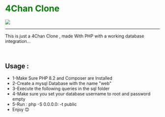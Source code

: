 <h1 style="color: green;"> 4Chan Clone </h1>
<img src="https://logos-world.net/wp-content/uploads/2021/02/4chan-Logo.png" />
<hr/>
<p>This is just a 4Chan Clone , made With PHP with a working database integration...</p>

<br />

<h2>Usage :</h2>
<ul>
  <li>
    1-Make Sure PHP 8.2 and Composer are Installed
  </li>
  <li>
    2-Create a mysql Database with the name "web"
  </li>
  <li>
    3-Execute the following queries in the sql folder
  </li>
  <li>
    4-Make sure you set your database username to root and password empty
  </li>
  <li>
    5-Run : php -S 0.0.0.0:<port> -t public
  </li>
  <li>
    Enjoy 😊
  </li>
</ul>
